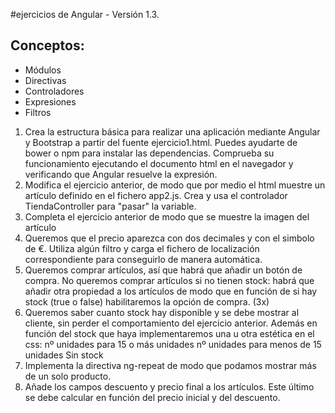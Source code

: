 #ejercicios de Angular - Versión 1.3. 
## Conceptos:
- Módulos
- Directivas
- Controladores
- Expresiones
- Filtros

1. Crea la estructura básica para realizar una aplicación mediante Angular y Bootstrap a partir del fuente ejercicio1.html. Puedes ayudarte de bower o npm para instalar las dependencias. Comprueba su funcionamiento ejecutando el documento html en el navegador y verificando que Angular resuelve la expresión.
2. Modifica el ejercicio anterior, de modo que por medio el html muestre un artículo definido en el fichero app2.js. Crea y usa el controlador  TiendaController para "pasar" la variable.
3. Completa el ejercicio anterior de modo que se muestre la imagen del artículo
4. Queremos que el precio aparezca con dos decimales y con el simbolo de €. Utiliza algún filtro y carga el fichero de localización correspondiente para conseguirlo de manera automática.
5. Queremos comprar artículos, así que habrá que añadir un botón de compra. No queremos comprar artículos si no tienen stock: habrá que añadir otra propiedad a los artículos de modo que en función de si hay stock (true o false) habilitaremos la opción de compra. (3x)
6. Queremos saber cuanto stock hay disponible y se debe mostrar al cliente, sin perder el comportamiento del ejercicio anterior. Además en función del stock que haya implementaremos una u otra estética en el css:
    <span class="label label-success">nº unidades para 15 o más unidades</span>
    <span class="label label-warning">nº unidades para menos de 15 unidades</span>
    <span class="label label-danger">Sin stock</span>
7. Implementa la directiva ng-repeat de modo que podamos mostrar más de un solo producto.
8. Añade los campos descuento y precio final a los artículos. Este último se debe calcular en función del precio inicial y del descuento.
